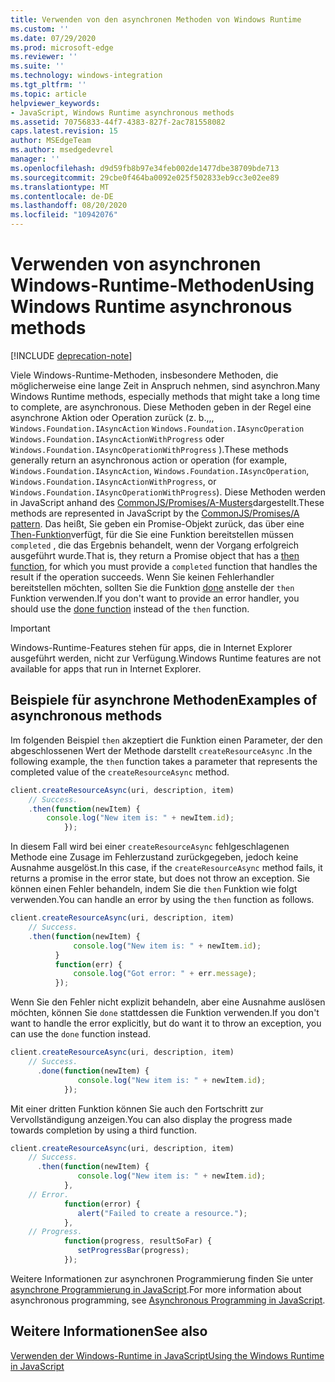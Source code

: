 ```yaml
---
title: Verwenden von den asynchronen Methoden von Windows Runtime
ms.custom: ''
ms.date: 07/29/2020
ms.prod: microsoft-edge
ms.reviewer: ''
ms.suite: ''
ms.technology: windows-integration
ms.tgt_pltfrm: ''
ms.topic: article
helpviewer_keywords:
- JavaScript, Windows Runtime asynchronous methods
ms.assetid: 70756833-44f7-4383-827f-2ac781558082
caps.latest.revision: 15
author: MSEdgeTeam
ms.author: msedgedevrel
manager: ''
ms.openlocfilehash: d9d59fb8b97e34feb002de1477dbe38709bde713
ms.sourcegitcommit: 29cbe0f464ba0092e025f502833eb9cc3e02ee89
ms.translationtype: MT
ms.contentlocale: de-DE
ms.lasthandoff: 08/20/2020
ms.locfileid: "10942076"
---
```

# <span data-ttu-id="70975-102">Verwenden von asynchronen Windows-Runtime-Methoden</span><span class="sxs-lookup"><span data-stu-id="70975-102">Using Windows Runtime asynchronous methods</span></span>  

[!INCLUDE [deprecation-note](../includes/legacy-edge-note.md)]  

<span data-ttu-id="70975-103">Viele Windows-Runtime-Methoden, insbesondere Methoden, die möglicherweise eine lange Zeit in Anspruch nehmen, sind asynchron.</span><span class="sxs-lookup"><span data-stu-id="70975-103">Many Windows Runtime methods, especially methods that might take a long time to complete, are asynchronous.</span></span>  <span data-ttu-id="70975-104">Diese Methoden geben in der Regel eine asynchrone Aktion oder Operation zurück (z. b.,,, `Windows.Foundation.IAsyncAction` `Windows.Foundation.IAsyncOperation` `Windows.Foundation.IAsyncActionWithProgress` oder `Windows.Foundation.IAsyncOperationWithProgress` \).</span><span class="sxs-lookup"><span data-stu-id="70975-104">These methods generally return an asynchronous action or operation \(for example, `Windows.Foundation.IAsyncAction`, `Windows.Foundation.IAsyncOperation`, `Windows.Foundation.IAsyncActionWithProgress`, or `Windows.Foundation.IAsyncOperationWithProgress`\).</span></span>  <span data-ttu-id="70975-105">Diese Methoden werden in JavaScript anhand des [CommonJS/Promises/A-Musters][CommonjsWikiPromises]dargestellt.</span><span class="sxs-lookup"><span data-stu-id="70975-105">These methods are represented in JavaScript by the [CommonJS/Promises/A pattern][CommonjsWikiPromises].</span></span>  <span data-ttu-id="70975-106">Das heißt, Sie geben ein Promise-Objekt zurück, das über eine [Then-Funktion][PreviousVersionsWindowsAppsBr229728]verfügt, für die Sie eine Funktion bereitstellen müssen `completed` , die das Ergebnis behandelt, wenn der Vorgang erfolgreich ausgeführt wurde.</span><span class="sxs-lookup"><span data-stu-id="70975-106">That is, they return a Promise object that has a [then function][PreviousVersionsWindowsAppsBr229728], for which you must provide a `completed` function that handles the result if the operation succeeds.</span></span>  <span data-ttu-id="70975-107">Wenn Sie keinen Fehlerhandler bereitstellen möchten, sollten Sie die Funktion [done][PreviousVersionsWindowsAppsHr701079] anstelle der `then` Funktion verwenden.</span><span class="sxs-lookup"><span data-stu-id="70975-107">If you don't want to provide an error handler, you should use the [done function][PreviousVersionsWindowsAppsHr701079] instead of the `then` function.</span></span>  

> [!IMPORTANT]
> <span data-ttu-id="70975-108">Windows-Runtime-Features stehen für apps, die in Internet Explorer ausgeführt werden, nicht zur Verfügung.</span><span class="sxs-lookup"><span data-stu-id="70975-108">Windows Runtime features are not available for apps that run in Internet Explorer.</span></span>  

## <span data-ttu-id="70975-109">Beispiele für asynchrone Methoden</span><span class="sxs-lookup"><span data-stu-id="70975-109">Examples of asynchronous methods</span></span>  

<span data-ttu-id="70975-110">Im folgenden Beispiel `then` akzeptiert die Funktion einen Parameter, der den abgeschlossenen Wert der Methode darstellt `createResourceAsync` .</span><span class="sxs-lookup"><span data-stu-id="70975-110">In the following example, the `then` function takes a parameter that represents the completed value of the `createResourceAsync` method.</span></span>  

```javascript
client.createResourceAsync(uri, description, item)
    // Success.
    .then(function(newItem) {
        console.log("New item is: " + newItem.id);
            });
```  

<span data-ttu-id="70975-111">In diesem Fall wird bei einer `createResourceAsync` fehlgeschlagenen Methode eine Zusage im Fehlerzustand zurückgegeben, jedoch keine Ausnahme ausgelöst.</span><span class="sxs-lookup"><span data-stu-id="70975-111">In this case, if the `createResourceAsync` method fails, it returns a promise in the error state, but does not throw an exception.</span></span>  <span data-ttu-id="70975-112">Sie können einen Fehler behandeln, indem Sie die `then` Funktion wie folgt verwenden.</span><span class="sxs-lookup"><span data-stu-id="70975-112">You can handle an error by using the `then` function as follows.</span></span>  

```javascript
client.createResourceAsync(uri, description, item)
    // Success.
    .then(function(newItem) {
              console.log("New item is: " + newItem.id);
          }
          function(err) {
              console.log("Got error: " + err.message);
          });
```  

<span data-ttu-id="70975-113">Wenn Sie den Fehler nicht explizit behandeln, aber eine Ausnahme auslösen möchten, können Sie `done` stattdessen die Funktion verwenden.</span><span class="sxs-lookup"><span data-stu-id="70975-113">If you don't want to handle the error explicitly, but do want it to throw an exception, you can use the `done` function instead.</span></span>  

```javascript
client.createResourceAsync(uri, description, item)
    // Success.
      .done(function(newItem) {
               console.log("New item is: " + newItem.id);
            });
```  

<span data-ttu-id="70975-114">Mit einer dritten Funktion können Sie auch den Fortschritt zur Vervollständigung anzeigen.</span><span class="sxs-lookup"><span data-stu-id="70975-114">You can also display the progress made towards completion by using a third function.</span></span>  

```javascript
client.createResourceAsync(uri, description, item)
    // Success.
      .then(function(newItem) {
               console.log("New item is: " + newItem.id);
            },
    // Error.
            function(error) {
               alert("Failed to create a resource.");
            },
    // Progress.
            function(progress, resultSoFar) {
               setProgressBar(progress);
            });
```  

<span data-ttu-id="70975-115">Weitere Informationen zur asynchronen Programmierung finden Sie unter [asynchrone Programmierung in JavaScript][PreviousVersionsWindowsAppsHh700330].</span><span class="sxs-lookup"><span data-stu-id="70975-115">For more information about asynchronous programming, see [Asynchronous Programming in JavaScript][PreviousVersionsWindowsAppsHh700330].</span></span>  

## <span data-ttu-id="70975-116">Weitere Informationen</span><span class="sxs-lookup"><span data-stu-id="70975-116">See also</span></span>  

[<span data-ttu-id="70975-117">Verwenden der Windows-Runtime in JavaScript</span><span class="sxs-lookup"><span data-stu-id="70975-117">Using the Windows Runtime in JavaScript</span></span>][WindowsRuntimeJavascript]  

<!-- links -->  

[WindowsRuntimeJavascript]: ./using-the-windows-runtime-in-javascript.md "Verwenden der Windows-Runtime in JavaScript | Microsoft docs"  

[PreviousVersionsWindowsAppsBr229728]: /previous-versions/windows/apps/br229728(v=win.10) "Promise. then-Methode | Microsoft docs"  
[PreviousVersionsWindowsAppsHh700330]: /previous-versions/windows/apps/hh700330(v=win.10) "Asynchrone Programmierung in JavaScript (HTML) | Microsoft docs"
[PreviousVersionsWindowsAppsHr701079]: /previous-versions/windows/apps/hh701079(v=win.10) "Promise. Done-Methode | Microsoft docs"  

[CommonjsWikiPromises]: http://wiki.commonjs.org/wiki/Promises "Versprechungen | CommonJS spec-wiki"  
